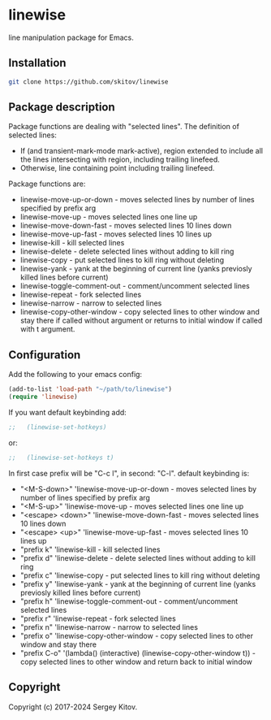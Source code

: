 # linewise

line manipulation package for Emacs.

## Installation

```sh
git clone https://github.com/skitov/linewise
```

## Package description

Package functions are dealing with "selected lines". The definition of selected lines:
* If (and transient-mark-mode mark-active), region extended to include all the lines intersecting with region, including trailing linefeed.
* Otherwise, line containing point including trailing linefeed.

Package functions are:
*   linewise-move-up-or-down        - moves selected lines by number of lines specified by prefix arg
*   linewise-move-up                - moves selected lines one line up
*   linewise-move-down-fast         - moves selected lines 10 lines down
*   linewise-move-up-fast           - moves selected lines 10 lines up
*   linewise-kill                   - kill selected lines
*   linewise-delete                 - delete selected lines without adding to kill ring
*   linewise-copy                   - put selected lines to kill ring without deleting
*   linewise-yank                   - yank at the beginning of current line (yanks previosly killed lines before current)
*   linewise-toggle-comment-out     - comment/uncomment selected lines
*   linewise-repeat                 - fork selected lines
*   linewise-narrow                 - narrow to selected lines
*   linewise-copy-other-window      - copy selected lines to other window and stay there if called without argument or returns to initial window if called with t argument.


## Configuration

Add the following to your emacs config:

```lisp
(add-to-list 'load-path "~/path/to/linewise")
(require 'linewise)
```
If you want default keybinding add:

```lisp
;;   (linewise-set-hotkeys)
```
or:
```lisp
;;   (linewise-set-hotkeys t)
```

In first case prefix will be "C-c l", in second: "C-l".
default keybinding is:
*   "\<M-S-down\>" 'linewise-move-up-or-down      - moves selected lines by number of lines specified by prefix arg
*   "\<M-S-up\>" 'linewise-move-up                - moves selected lines one line up
*   "\<escape\> \<down\>" 'linewise-move-down-fast  - moves selected lines 10 lines down
*   "\<escape\> \<up\>" 'linewise-move-up-fast      - moves selected lines 10 lines up
*   "prefix k" 'linewise-kill                   - kill selected lines
*   "prefix d" 'linewise-delete                 - delete selected lines without adding to kill ring
*   "prefix c" 'linewise-copy                   - put selected lines to kill ring without deleting
*   "prefix y" 'linewise-yank                   - yank at the beginning of current line (yanks previosly killed lines before current)
*   "prefix h" 'linewise-toggle-comment-out     - comment/uncomment selected lines
*   "prefix r" 'linewise-repeat                 - fork selected lines
*   "prefix n" 'linewise-narrow                 - narrow to selected lines
*   "prefix o" 'linewise-copy-other-window      - copy selected lines to other window and stay there
*   "prefix C-o" '(lambda() (interactive) (linewise-copy-other-window t)) - copy selected lines to other window and return back to initial window

## Copyright

Copyright (c) 2017-2024 Sergey Kitov.
